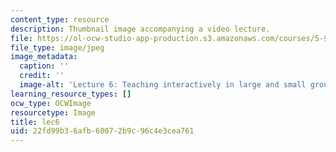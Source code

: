 ```yaml
---
content_type: resource
description: Thumbnail image accompanying a video lecture.
file: https://ol-ocw-studio-app-production.s3.amazonaws.com/courses/5-95j-teaching-college-level-science-and-engineering-spring-2009/22fd99b36afb60072b9c96c4e3cea761_lec6.jpg
file_type: image/jpeg
image_metadata:
  caption: ''
  credit: ''
  image-alt: 'Lecture 6: Teaching interactively in large and small groups'
learning_resource_types: []
ocw_type: OCWImage
resourcetype: Image
title: lec6
uid: 22fd99b3-6afb-6007-2b9c-96c4e3cea761
---
```

